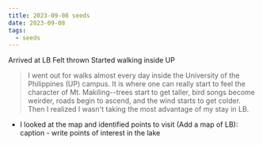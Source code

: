 ```yaml
---
title: 2023-09-08 seeds
date: 2023-09-08
tags:
  - seeds
---
```

Arrived at LB
Felt thrown
Started walking inside UP
>I went out for walks almost every day inside the University of the Philippines (UP) campus. It is where one can really start to feel the character of Mt. Makiling--trees start to get taller, bird songs become weirder, roads begin to ascend, and the wind starts to get colder.
Then I realized I wasn't taking the most advantage of my stay in LB.
- I looked at the map and identified points to visit
(Add a map of LB): caption - write points of interest in the lake